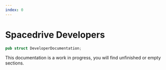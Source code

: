 ```yaml
---
index: 0
---
```


# Spacedrive Developers

```rust
pub struct DeveloperDocumentation;
```

This documentation is a work in progress, you will find unfinished or empty sections.